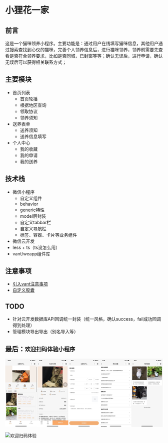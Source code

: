 # 小狸花一家
## 前言
这是一个猫咪领养小程序。主要功能是：通过用户在线填写猫咪信息，其他用户通过搜索查找到心仪的猫咪，完善个人领养信息后，进行猫咪领养，领养前需要先查看是否符合领养要求，比如是否同城，已封窗等等；确认无误后，进行申请，确认无误后可以获得相关联系方式；

## 主要模块
  - 首页列表
    - 首页轮播
    - 根据地区查询
    - 领取协议
    - 领养须知
  - 送养表单
    - 送养须知
    - 送养信息填写
  - 个人中心
    - 我的收藏
    - 我的申请
    - 我的送养

## 技术栈
  - 微信小程序
    - 自定义组件
    - behavior
    - generic特性
    - model层封装
    - 自定义tabbar栏
    - 自定义导航栏
    - 标签、容器、卡片等业务组件
  - 微信云开发
  - less + ts（ts没怎么用）
  - vant/weapp组件库

## 注意事项
  - [引入vant注意事项](https://vant-contrib.gitee.io/vant-weapp/#/quickstart)
  - [自定义胶囊](https://www.cnblogs.com/chenwolong/p/navigationBar.html)
## TODO
  - 针对云开发数据库API回调统一封装（统一风格，确认success，fail成功回调得到处理）
  - 管理模块导出导出（别名导入等）

## 最后：`欢迎扫码体验小程序`
  
  ![欢迎扫码体验](./show.jpeg)

  ![欢迎扫码体验](./project-logo.png)